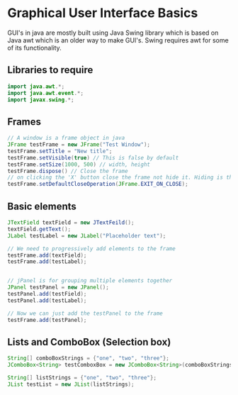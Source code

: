 # Graphical User Interface Basics
GUI's in java are mostly built using Java Swing library which is based on Java awt which is an older way to make GUI's. Swing requires awt for some of its functionality.

## Libraries to require
```java
import java.awt.*;
import java.awt.event.*;
import javax.swing.*;
```


## Frames
```java
// A window is a frame object in java
JFrame testFrame = new JFrame("Test Window");
testFrame.setTitle = "New title";
testFrame.setVisible(true) // This is false by default
testFrame.setSize(1000, 500) // width, height
testFrame.dispose() // Close the frame
// on clicking the 'X' button close the frame not hide it. Hiding is the default option.
testFrame.setDefaultCloseOperation(JFrame.EXIT_ON_CLOSE);
```

## Basic elements
```java
JTextField textField = new JTextFeild();
textField.getText();
JLabel testLabel = new JLabel("Placeholder text");

// We need to progressively add elements to the frame
testFrame.add(textField);
testFrame.add(testLabel);


// jPanel is for grouping multiple elements together
JPanel testPanel = new JPanel();
testPanel.add(testField);
testPanel.add(testLabel);

// Now we can just add the testPanel to the frame
testFrame.add(testPanel);
```

## Lists and ComboBox (Selection box)
```java
String[] comboBoxStrings = {"one", "two", "three"};
JComboBox<String> testComboxBox = new JComboBox<String>(comboBoxStrings);

String[] listStrings = {"one", "two", "three"};
JList testList = new JList(listStrings);
```






